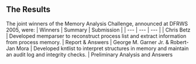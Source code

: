 ## The Results
The joint winners of the Memory Analysis Challenge, announced at DFRWS 2005, were:
| Winners | Summary | Submission |
| --- | --- | --- |
| Chris Betz	| Developed memparser to reconstruct process list and extract information from process memory.	| Report & Answers
| George M. Garner Jr. & Robert-Jan Mora | Developed kntlist to interpret structures in memory and maintain an audit log and integrity checks. | Preliminary Analysis and Answers
